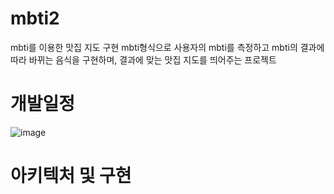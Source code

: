 # mbti2
mbti를 이용한 맛집 지도 구현
mbti형식으로 사용자의 mbti를 측정하고 mbti의 결과에 따라 바뀌는 음식을 구현하며, 결과에 맞는 맛집 지도를 띄어주는 프로젝트

# 개발일정
![image](https://github.com/Wonjieu/mbti2/assets/102888661/e2133734-2ba3-44b8-ab83-21eedd262d72)

# 아키텍처 및 구현


